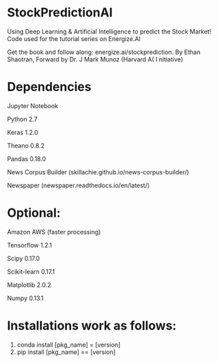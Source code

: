 # StockPredictionAI
Using Deep Learning &amp; Artificial Intelligence to predict the Stock Market! Code used for the tutorial series on Energize.AI

Get the book and follow along: energize.ai/stockprediction. By Ethan Shaotran, Forward by Dr. J Mark Munoz (Harvard A( I nitiative)

# Dependencies
Jupyter Notebook

Python 2.7

Keras 1.2.0

Theano 0.8.2

Pandas 0.18.0

News Corpus Builder (skillachie.github.io/news-corpus-builder/)

Newspaper (newspaper.readthedocs.io/en/latest/)


# Optional:
Amazon AWS (faster processing)

Tensorflow 1.2.1

Scipy 0.17.0

Scikit-learn 0.17.1

Matplotlib 2.0.2

Numpy 0.13.1


# Installations work as follows:
1.	conda install [pkg_name] = [version] 
2.	pip install [pkg_name] == [version] 
